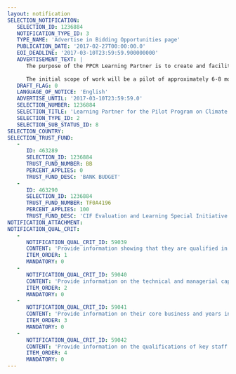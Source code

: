 ```yaml
---
layout: notification
SELECTION_NOTIFICATION: 
   SELECTION_ID: 1236884
   NOTIFICATION_TYPE_ID: 3
   TYPE_NAME: 'Advertise in Bidding Opportunities page'
   PUBLICATION_DATE: '2017-02-27T00:00:00.0'
   EOI_DEADLINE: '2017-03-10T23:59:59.900000000'
   ADVERTISEMENT_TEXT: |
      The purpose of the PPCR Learning Partner is to create and facilitate a dynamic, actively-engaged knowledge and learning network amongst the PPCR community of practitioners  including recipient countries, MDBs and other stakeholders  that generates and shares practical, evidence-based learning to advance climate resilience goals both in the PPCR and globally.  The Learning Partner will facilitate the exchange of knowledge and lessons learned among PPCR pilot countries, MDBs, and other stakeholders based on their engagement at a global meeting of PPCR recipient countries (known as the PPCR Pilot Country Meeting) as well as through an online forum and potentially one regional learning exchange.  The Learning Partner will also conduct small-scale evaluative and analytical work to rapidly respond to learning needs within the network, and leverage the sharing of existing evaluative and analytical work developed by PPCR entities both within the network and externally with relevant global networks.   Overall, the Learning Partner is expected to assist the PPCR and E&L teams to identify and pilot effective mechanisms and approaches for the network of PPCR practitioners to implement and sustain ongoing knowledge exchange through evidence-based learning.  
      
      The initial scope of work will be a pilot of approximately 6-8 months, through approximately November 2017.  More details are in the attached draft Terms of Reference; please note this ToR will be further revised before the RFP stage and may entail significant changes.
   DRAFT_FLAG: 0
   LANGUAGE_OF_NOTICE: 'English'
   ADVERTISE_UNTIL: '2017-03-10T23:59:59.0'
   SELECTION_NUMBER: 1236884
   SELECTION_TITLE: 'Learning Partner for the Pilot Program on Climate Resilience (PPCR) in the Climate Investment Funds.'
   SELECTION_TYPE_ID: 2
   SELECTION_SUB_STATUS_ID: 8
SELECTION_COUNTRY: 
SELECTION_TRUST_FUND: 
   - 
      ID: 463289
      SELECTION_ID: 1236884
      TRUST_FUND_NUMBER: BB
      PERCENT_APPLIES: 0
      TRUST_FUND_DESC: 'BANK BUDGET'
   - 
      ID: 463290
      SELECTION_ID: 1236884
      TRUST_FUND_NUMBER: TF0A4196
      PERCENT_APPLIES: 100
      TRUST_FUND_DESC: 'CIF Evaluation and Learning Special Initiative'
NOTIFICATION_ATTACHMENT: 
NOTIFICATION_QUAL_CRIT: 
   - 
      NOTIFICATION_QUAL_CRIT_ID: 59039
      CONTENT: 'Provide information showing that they are qualified in the field of the assignment.'
      ITEM_ORDER: 1
      MANDATORY: 0
   - 
      NOTIFICATION_QUAL_CRIT_ID: 59040
      CONTENT: 'Provide information on the technical and managerial capabilities of the firm.'
      ITEM_ORDER: 2
      MANDATORY: 0
   - 
      NOTIFICATION_QUAL_CRIT_ID: 59041
      CONTENT: 'Provide information on their core business and years in business.'
      ITEM_ORDER: 3
      MANDATORY: 0
   - 
      NOTIFICATION_QUAL_CRIT_ID: 59042
      CONTENT: 'Provide information on the qualifications of key staff.'
      ITEM_ORDER: 4
      MANDATORY: 0
---
```

